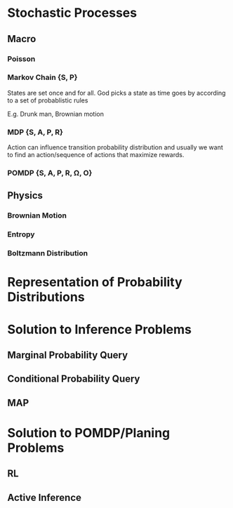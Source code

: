 # Stochastic Processes
## Macro
### Poisson

### Markov Chain {S, P}
States are set once and for all. God picks a state as time goes by according to a set of probablistic rules

E.g. Drunk man, Brownian motion

### MDP {S, A, P, R}
Action can influence transition probability distribution and usually we want to find an action/sequence of actions that maximize rewards.


### POMDP {S, A, P, R, Ω, O}

## Physics
### Brownian Motion

### Entropy

### Boltzmann Distribution

# Representation of Probability Distributions

# Solution to Inference Problems
## Marginal Probability Query
## Conditional Probability Query
## MAP

# Solution to POMDP/Planing Problems
## RL

## Active Inference